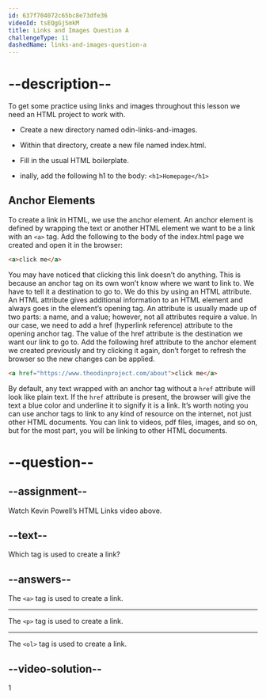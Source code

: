 ```yaml
---
id: 637f704072c65bc8e73dfe36
videoId: tsEQgGjSmkM
title: Links and Images Question A
challengeType: 11
dashedName: links-and-images-question-a
---
```

# --description--

To get some practice using links and images throughout this lesson we need an HTML project to work with.

- Create a new directory named odin-links-and-images.

- Within that directory, create a new file named index.html.

- Fill in the usual HTML boilerplate.

- inally, add the following h1 to the body: `<h1>Homepage</h1>`

## Anchor Elements
To create a link in HTML, we use the anchor element. An anchor element is defined by wrapping the text or another HTML element we want to be a link with an `<a>` tag.
Add the following to the body of the index.html page we created and open it in the browser:

```html
<a>click me</a>
```

You may have noticed that clicking this link doesn’t do anything. This is because an anchor tag on its own won’t know where we want to link to. We have to tell it a destination to go to. We do this by using an HTML attribute.
An HTML attribute gives additional information to an HTML element and always goes in the element’s opening tag. An attribute is usually made up of two parts: a name, and a value; however, not all attributes require a value. In our case, we need to add a href (hyperlink reference) attribute to the opening anchor tag. The value of the href attribute is the destination we want our link to go to.
Add the following href attribute to the anchor element we created previously and try clicking it again, don’t forget to refresh the browser so the new changes can be applied.

```html
<a href="https://www.theodinproject.com/about">click me</a>
```

By default, any text wrapped with an anchor tag without a `href` attribute will look like plain text. If the `href` attribute is present, the browser will give the text a blue color and underline it to signify it is a link.
It’s worth noting you can use anchor tags to link to any kind of resource on the internet, not just other HTML documents. You can link to videos, pdf files, images, and so on, but for the most part, you will be linking to other HTML documents.
# --question--
## --assignment--
Watch Kevin Powell’s HTML Links video above.
## --text--
Which tag is used to create a link?
## --answers--

The `<a>` tag is used to create a link.

---
The `<p>` tag is used to create a link.

---
The `<ol>` tag is used to create a link.

## --video-solution--

1

